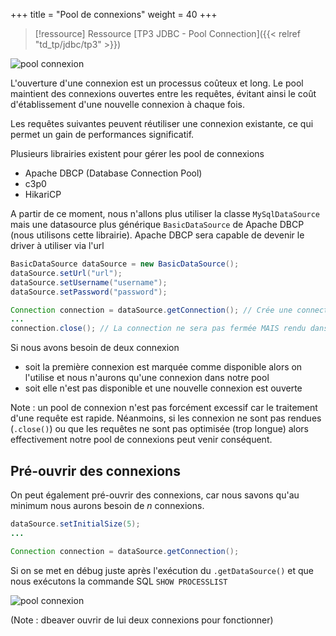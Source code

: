 +++
title = "Pool de connexions"
weight = 40
+++

> [!ressource] Ressource
> [TP3 JDBC - Pool Connection]({{< relref "td_tp/jdbc/tp3" >}})

![pool connexion](jdbc/images/poolconnection.png)

L'ouverture d'une connexion est un processus coûteux et long. Le pool maintient des connexions ouvertes entre les requêtes, évitant ainsi le coût d'établissement d'une nouvelle connexion à chaque fois.

Les requêtes suivantes peuvent réutiliser une connexion existante, ce qui permet un gain de performances significatif.

Plusieurs librairies existent pour gérer les pool de connexions
- Apache DBCP (Database Connection Pool)
- c3p0
- HikariCP

A partir de ce moment, nous n'allons plus utiliser la classe `MySqlDataSource` mais une datasource plus générique `BasicDataSource` de Apache DBCP (nous utilisons cette librairie). Apache DBCP sera capable de devenir le driver à utiliser via l'url


```java
BasicDataSource dataSource = new BasicDataSource();
dataSource.setUrl("url");
dataSource.setUsername("username");
dataSource.setPassword("password");

Connection connection = dataSource.getConnection(); // Crée une connection et l'ajoute dans le pool
...
connection.close(); // La connection ne sera pas fermée MAIS rendu dans le pool (la marque disponible)
```

Si nous avons besoin de deux connexion
- soit la première connexion est marquée comme disponible alors on l'utilise et nous n'aurons qu'une connexion dans notre pool
- soit elle n'est pas disponible et une nouvelle connexion est ouverte

Note : un pool de connexion n'est pas forcément excessif car le traitement d'une requête est rapide. Néanmoins, si les connexion ne sont pas rendues (`.close()`) ou que les requêtes ne sont pas optimisée (trop longue) alors effectivement notre pool de connexions peut venir conséquent.

## Pré-ouvrir des connexions
On peut également pré-ouvrir des connexions, car nous savons qu'au minimum nous aurons besoin de *n* connexions.

```java
dataSource.setInitialSize(5);
...

Connection connection = dataSource.getConnection();
```

Si on se met en débug juste après l'exécution du `.getDataSource()` et que nous exécutons la commande SQL `SHOW PROCESSLIST`

![pool connexion](../images/poolconnection2.png)

(Note : dbeaver ouvrir de lui deux connexions pour fonctionner)
